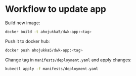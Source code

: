 # Workflow to update app

Build new image:

```bash
docker build -t ahojukka5/dwk-app:<tag>
```

Push it to docker hub:

```bash
docker push ahojukka5/dwk-app:<tag>
```

Change tag in `manifests/deployment.yaml` and apply changes:

```bash
kubectl apply -f manifests/deployment.yaml
```

